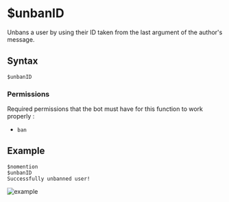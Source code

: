 # $unbanID
Unbans a user by using their ID taken from the last argument of the author's message.

## Syntax
```
$unbanID
```

### Permissions
Required permissions that the bot must have for this function to work properly :
- `ban`

## Example
```
$nomention
$unbanID
Successfully unbanned user!
```
![example](https://user-images.githubusercontent.com/69215413/126553929-c30e6bd8-63ab-4e2a-9dc5-0ec1f23d6221.png)
